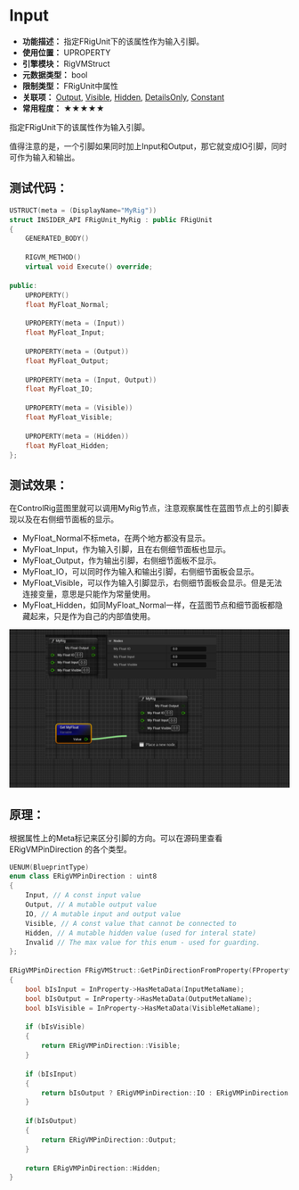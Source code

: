 ﻿# Input

- **功能描述：** 指定FRigUnit下的该属性作为输入引脚。
- **使用位置：** UPROPERTY
- **引擎模块：** RigVMStruct
- **元数据类型：** bool
- **限制类型：** FRigUnit中属性
- **关联项：** [Output](../Output.md), [Visible](../Visible/Visible.md), [Hidden](../Hidden.md), [DetailsOnly](../DetailsOnly/DetailsOnly.md), [Constant](../Constant.md)
- **常用程度：** ★★★★★

指定FRigUnit下的该属性作为输入引脚。

值得注意的是，一个引脚如果同时加上Input和Output，那它就变成IO引脚，同时可作为输入和输出。

## 测试代码：

```cpp
USTRUCT(meta = (DisplayName="MyRig"))
struct INSIDER_API FRigUnit_MyRig : public FRigUnit
{
	GENERATED_BODY()

	RIGVM_METHOD()
	virtual void Execute() override;

public:
	UPROPERTY()
	float MyFloat_Normal;

	UPROPERTY(meta = (Input))
	float MyFloat_Input;

	UPROPERTY(meta = (Output))
	float MyFloat_Output;

	UPROPERTY(meta = (Input, Output))
	float MyFloat_IO;

	UPROPERTY(meta = (Visible))
	float MyFloat_Visible;

	UPROPERTY(meta = (Hidden))
	float MyFloat_Hidden;
};
```

## 测试效果：

在ControlRig蓝图里就可以调用MyRig节点，注意观察属性在蓝图节点上的引脚表现以及在右侧细节面板的显示。

- MyFloat_Normal不标meta，在两个地方都没有显示。
- MyFloat_Input，作为输入引脚，且在右侧细节面板也显示。
- MyFloat_Output，作为输出引脚，右侧细节面板不显示。
- MyFloat_IO，可以同时作为输入和输出引脚，右侧细节面板会显示。
- MyFloat_Visible，可以作为输入引脚显示，右侧细节面板会显示。但是无法连接变量，意思是只能作为常量使用。
- MyFloat_Hidden，如同MyFloat_Normal一样，在蓝图节点和细节面板都隐藏起来，只是作为自己的内部值使用。

![Untitled](Untitled.png)

## 原理：

根据属性上的Meta标记来区分引脚的方向。可以在源码里查看ERigVMPinDirection 的各个类型。

```cpp
UENUM(BlueprintType)
enum class ERigVMPinDirection : uint8
{
	Input, // A const input value
	Output, // A mutable output value
	IO, // A mutable input and output value
	Visible, // A const value that cannot be connected to
	Hidden, // A mutable hidden value (used for interal state)
	Invalid // The max value for this enum - used for guarding.
};

ERigVMPinDirection FRigVMStruct::GetPinDirectionFromProperty(FProperty* InProperty)
{
	bool bIsInput = InProperty->HasMetaData(InputMetaName);
	bool bIsOutput = InProperty->HasMetaData(OutputMetaName);
	bool bIsVisible = InProperty->HasMetaData(VisibleMetaName);

	if (bIsVisible)
	{
		return ERigVMPinDirection::Visible;
	}
	
	if (bIsInput)
	{
		return bIsOutput ? ERigVMPinDirection::IO : ERigVMPinDirection::Input;
	} 
	
	if(bIsOutput)
	{
		return ERigVMPinDirection::Output;
	}

	return ERigVMPinDirection::Hidden;
}
```
